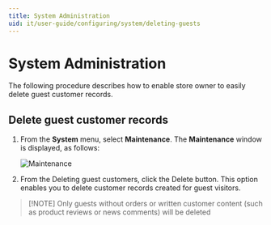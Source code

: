 ```yaml
---
title: System Administration
uid: it/user-guide/configuring/system/deleting-guests
---
```


# System Administration

The following procedure describes how to enable store owner to easily delete guest customer records.

## Delete guest customer records

1. From the **System** menu, select **Maintenance**. The **Maintenance** window is displayed, as follows:
    
    ![Maintenance](_static/deleting-guests/deleting-guests.png)

2. From the Deleting guest customers, click the Delete button. This option enables you to delete customer records created for guest visitors.

> [!NOTE] Only guests without orders or written customer content (such as product reviews or news comments) will be deleted